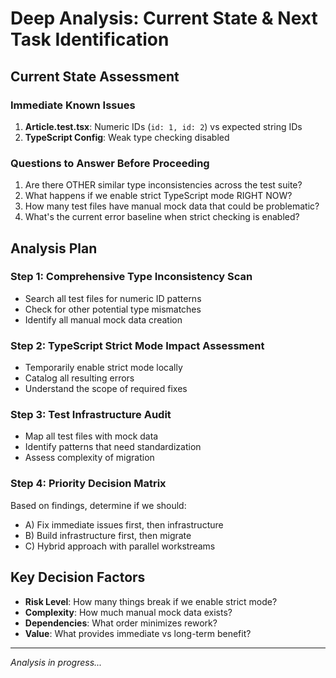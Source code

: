 # Deep Analysis: Current State & Next Task Identification

## Current State Assessment

### Immediate Known Issues
1. **Article.test.tsx**: Numeric IDs (`id: 1, id: 2`) vs expected string IDs
2. **TypeScript Config**: Weak type checking disabled

### Questions to Answer Before Proceeding
1. Are there OTHER similar type inconsistencies across the test suite?
2. What happens if we enable strict TypeScript mode RIGHT NOW?
3. How many test files have manual mock data that could be problematic?
4. What's the current error baseline when strict checking is enabled?

## Analysis Plan

### Step 1: Comprehensive Type Inconsistency Scan
- Search all test files for numeric ID patterns
- Check for other potential type mismatches
- Identify all manual mock data creation

### Step 2: TypeScript Strict Mode Impact Assessment  
- Temporarily enable strict mode locally
- Catalog all resulting errors
- Understand the scope of required fixes

### Step 3: Test Infrastructure Audit
- Map all test files with mock data
- Identify patterns that need standardization
- Assess complexity of migration

### Step 4: Priority Decision Matrix
Based on findings, determine if we should:
- A) Fix immediate issues first, then infrastructure
- B) Build infrastructure first, then migrate
- C) Hybrid approach with parallel workstreams

## Key Decision Factors
- **Risk Level**: How many things break if we enable strict mode?
- **Complexity**: How much manual mock data exists?
- **Dependencies**: What order minimizes rework?
- **Value**: What provides immediate vs long-term benefit?

---
*Analysis in progress...*